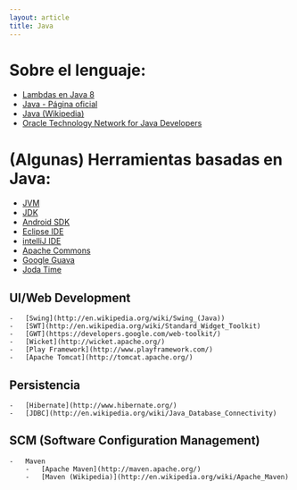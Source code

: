 ```yaml
---
layout: article
title: Java
---
```


# Sobre el lenguaje:

-   [Lambdas en Java 8](lambdas-en-java-8.html)
-   [Java - Página oficial](https://www.java.com/es/)
-   [Java (Wikipedia)](http://en.wikipedia.org/wiki/Java_(programming_language))
-   [Oracle Technology Network for Java Developers](http://www.oracle.com/technetwork/java/index.html)

# (Algunas) Herramientas basadas en Java:

-   [JVM](http://en.wikipedia.org/wiki/Java_virtual_machine)
-   [JDK](http://en.wikipedia.org/wiki/Java_Development_Kit)
-   [Android SDK](http://en.wikipedia.org/wiki/Android_SDK#Android_SDK)
-   [Eclipse IDE](http://www.eclipse.org)
-   [intelliJ IDE](http://www.jetbrains.com/idea/)
-   [Apache Commons](http://commons.apache.org/)
-   [Google Guava](http://code.google.com/p/guava-libraries/)
-   [Joda Time](http://joda-time.sourceforge.net/)
##   UI/Web Development

    -   [Swing](http://en.wikipedia.org/wiki/Swing_(Java))
    -   [SWT](http://en.wikipedia.org/wiki/Standard_Widget_Toolkit)
    -   [GWT](https://developers.google.com/web-toolkit/)
    -   [Wicket](http://wicket.apache.org/)
    -   [Play Framework](http://www.playframework.com/)
    -   [Apache Tomcat](http://tomcat.apache.org/)

##   Persistencia

    -   [Hibernate](http://www.hibernate.org/)
    -   [JDBC](http://en.wikipedia.org/wiki/Java_Database_Connectivity)

##   SCM (Software Configuration Management)

    -   Maven
        -   [Apache Maven](http://maven.apache.org/)
        -   [Maven (Wikipedia)](http://en.wikipedia.org/wiki/Apache_Maven)

